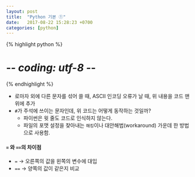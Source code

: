 ```yaml
---
layout: post
title:  "Python 기본 ①"
date:   2017-08-22 15:28:23 +0700
categories: [python]
---
```


{% highlight python %}
# -*- coding: utf-8 -*-
{% endhighlight %}
- 로마자 외에 다른 문자를 섞어 쓸 때, ASCII 인코딩 오류가 날 때, 위 내용을 코드 맨 위에 추가
- `#`가 주석에 쓰이는 문자인데, 위 코드는 어떻게 동작하는 것일까?
    - 파이썬은 윗 줄도 코드로 인식하지 않는다.
    - 파일의 포맷 설정을 찾아내는 `해킹`이나 대안해법(workaround) 가운데 한 방법으로 사용함.

#### `=` 와 `==`의 차이점
- `=` → 오른쪽의 값을 왼쪽의 변수에 대입
- `==` → 양쪽의 값이 같은지 비교
